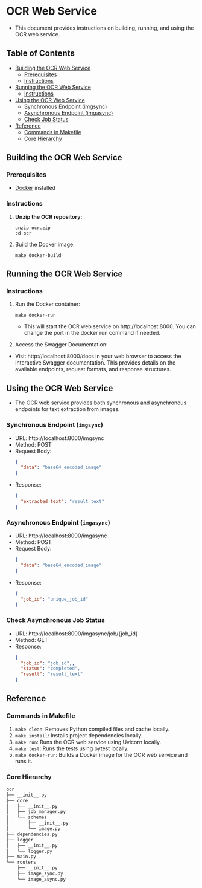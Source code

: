 # OCR Web Service

- This document provides instructions on building, running, and using the OCR web service.

## Table of Contents
- [Building the OCR Web Service](#building-the-ocr-web-service)
  - [Prerequisites](#prerequisites)
  - [Instructions](#instructions)
- [Running the OCR Web Service](#running-the-ocr-web-service)
  - [Instructions](#instructions-1)
- [Using the OCR Web Service](#using-the-ocr-web-service)
  - [Synchronous Endpoint (imgsync)](#synchronous-endpoint-imgsync)
  - [Asynchronous Endpoint (imgasync)](#asynchronous-endpoint-imgasync)
  - [Check Job Status](#check-job-status)
- [Reference](#reference)
  - [Commands in Makefile](#command-in-makefile)
  - [Core Hierarchy](#core-hierarchy)

## Building the OCR Web Service
### Prerequisites
- [Docker](https://www.docker.com/) installed

### Instructions
1. **Unzip the OCR repository:**
   ```shell
   unzip ocr.zip
   cd ocr
   ```
2. Build the Docker image:
    ```shell
    make docker-build
    ```

## Running the OCR Web Service
### Instructions
1. Run the Docker container:
   ```shell
   make docker-run
   ```
   - This will start the OCR web service on http://localhost:8000. You can change the port in the docker run command if needed.

2. Access the Swagger Documentation:
- Visit http://localhost:8000/docs in your web browser to access the interactive Swagger documentation. This provides details on the available endpoints, request formats, and response structures.


## Using the OCR Web Service
- The OCR web service provides both synchronous and asynchronous endpoints for text extraction from images.
### Synchronous Endpoint (`imgsync`)
- URL: http://localhost:8000/imgsync
- Method: POST
- Request Body:
   ```json
   {
     "data": "base64_encoded_image"
   }
   ```
- Response:
   ```json
   {
     "extracted_text": "result_text"
   }
   ```

### Asynchronous Endpoint (`imgasync`)
- URL: http://localhost:8000/imgasync
- Method: POST
- Request Body:
   ```json
   {
     "data": "base64_encoded_image"
   }
   ```
- Response:
   ```json
   {
     "job_id": "unique_job_id"
   }
   ```
### Check Asynchronous Job Status
- URL: http://localhost:8000/imgasync/job/{job_id}
- Method: GET
- Response:
   ```json
   {
     "job_id": "job_id",,
     "status": "completed",
     "result": "result_text"
   }
   ```
## Reference
### Commands in Makefile
1. `make clean`: Removes Python compiled files and cache locally.
2. `make install`: Installs project dependencies locally.
3. `make run`: Runs the OCR web service using Uvicorn locally.
4. `make test`: Runs the tests using pytest locally.
5. `make docker-run`: Builds a Docker image for the OCR web service and runs it.


### Core Hierarchy
```bash
ocr
├── __init__.py
├── core
│   ├── __init__.py
│   ├── job_manager.py
│   └── schemas
│       ├── __init__.py
│       └── image.py
├── dependencies.py
├── logger
│   ├── __init__.py
│   └── logger.py
├── main.py
└── routers
    ├── __init__.py
    ├── image_sync.py
    └── image_async.py
```
